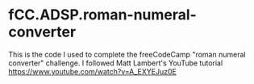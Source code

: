 # fCC.ADSP.roman-numeral-converter
This is the code I used to complete the freeCodeCamp "roman numeral converter" challenge. I followed Matt Lambert's YouTube tutorial https://www.youtube.com/watch?v=A_EXYEJuz0E
